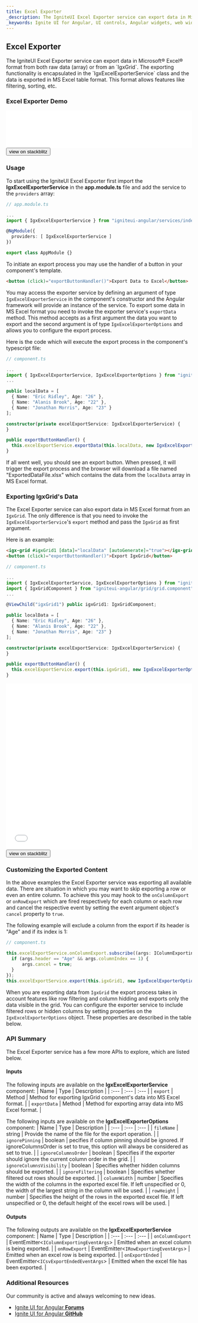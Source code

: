 ```yaml
---
title: Excel Exporter
_description: The IgniteUI Excel Exporter service can export data in Microsoft Excel format.
_keywords: Ignite UI for Angular, UI controls, Angular widgets, web widgets, UI widgets, Angular, Native Angular Components Suite, Native Angular Controls, Native Angular Components Library, Excel Export
---
```


## Excel Exporter

<p class="highlight">
The IgniteUI Excel Exporter service can export data in Microsoft® Excel® format from both raw data (array) or from an `IgxGrid`. The exporting functionality is encapsulated in the `IgxExcelExporterService` class and the data is exported in MS Excel table format. This format allows features like filtering, sorting, etc.</p>
<div class="divider"></div>

### Excel Exporter Demo

<div class="sample-container loading" style="height: 100px;">
    <iframe id="excel-export-sample-iframe" src="{environment:demosBaseUrl}/export-excel"
        width="100%" height="100%" seamless frameBorder="0" onload="onSampleIframeContentLoaded(this);"></iframe>
</div>
<div>
<button data-localize="stackblitz" class="stackblitz-btn" data-iframe-id="excel-export-sample-iframe"
    data-demos-base-url="{environment:demosBaseUrl}">view on stackblitz</button>
</div>
<div class="divider--half"></div>

### Usage

To start using the IgniteUI Excel Exporter first import the **IgxExcelExporterService** in the **app.module.ts** file and add the service to the `providers` array:

```typescript
// app.module.ts

...
import { IgxExcelExporterService } from "igniteui-angular/services/index";

@NgModule({
  providers: [ IgxExcelExporterService ]
})

export class AppModule {}
```

To initiate an export process you may use the handler of a button in your component's template.

```html
<button (click)="exportButtonHandler()">Export Data to Excel</button>
```

You may access the exporter service by defining an argument of type `IgxExcelExporterService` in the component's constructor and the Angular framework will provide an instance of the service. To export some data in MS Excel format you need to invoke the exporter service's `exportData` method. This method accepts as a first argument the data you want to export and the second argument is of type `IgxExcelExporterOptions` and allows you to configure the export process.

Here is the code which will execute the export process in the component's typescript file:

```typescript
// component.ts

...
import { IgxExcelExporterService, IgxExcelExporterOptions } from "igniteui-angular/services/index";
...

public localData = [
  { Name: "Eric Ridley", Age: "26" },
  { Name: "Alanis Brook", Age: "22" },
  { Name: "Jonathan Morris", Age: "23" }
];

constructor(private excelExportService: IgxExcelExporterService) {
}

public exportButtonHandler() {
  this.excelExportService.exportData(this.localData, new IgxExcelExporterOptions("ExportedDataFile"));
}

```

If all went well, you should see an export button. When pressed, it will trigger the export process and the browser will download a file named "ExportedDataFile.xlsx" which contains the data from the `localData` array in MS Excel format. 


### Exporting IgxGrid's Data

The Excel Exporter service can also export data in MS Excel format from an `IgxGrid`. The only difference is that you need to invoke the 
`IgxExcelExporterService`'s `export` method and pass the `IgxGrid` as first argument.

Here is an example:

```html
<igx-grid #igxGrid1 [data]="localData" [autoGenerate]="true"></igx-grid>
<button (click)="exportButtonHandler()">Export IgxGrid</button>
```

```typescript
// component.ts

...
import { IgxExcelExporterService, IgxExcelExporterOptions } from "igniteui-angular/services/index";
import { IgxGridComponent } from "igniteui-angular/grid/grid.component";
...

@ViewChild("igxGrid1") public igxGrid1: IgxGridComponent;

public localData = [
  { Name: "Eric Ridley", Age: "26" },
  { Name: "Alanis Brook", Age: "22" },
  { Name: "Jonathan Morris", Age: "23" }
];

constructor(private excelExportService: IgxExcelExporterService) {
}

public exportButtonHandler() {
  this.excelExportService.export(this.igxGrid1, new IgxExcelExporterOptions("ExportedDataFile"));
}

```

<div class="sample-container loading" style="height: 450px;">
    <iframe id="excel-export-sample-iframe2" src="{environment:demosBaseUrl}/export-excel-sample-1"
        width="100%" height="100%" seamless frameBorder="0" onload="onSampleIframeContentLoaded(this);"></iframe>
</div>
<div>
<button data-localize="stackblitz" class="stackblitz-btn" data-iframe-id="excel-export-sample-iframe2"
    data-demos-base-url="{environment:demosBaseUrl}">view on stackblitz</button>
</div>



### Customizing the Exported Content

In the above examples the Excel Exporter service was exporting all available data. There are situation in which you may want to skip exporting a row or even an entire column. To achieve this you may hook to the `onColumnExport` or `onRowExport` which are fired respectively for each column or each row and cancel the respective event by setting the event argument object's `cancel` property to `true`.

The following example will exclude a column from the export if its header is "Age" and if its index is 1:

```typescript
// component.ts

this.excelExportService.onColumnExport.subscribe((args: IColumnExportingEventArgs) => {
  if (args.header == "Age" && args.columnIndex == 1) {
      args.cancel = true;
  }
});
this.excelExportService.export(this.igxGrid1, new IgxExcelExporterOptions("ExportedDataFile"));
```

When you are exporting data from `IgxGrid` the export process takes in account features like row filtering and column hidding and exports only the data visible in the grid. You can configure the exporter service to include filtered rows or hidden columns by setting properties on the `IgxExcelExporterOptions` object. These properties are described in the table below.

### API Summary

The Excel Exporter service has a few more APIs to explore, which are listed below.

#### Inputs

The following inputs are available on the **IgxExcelExporterService** component:
| Name | Type | Description |
| :--- | :--- | :--- |
| `export` | Method | Method for exporting IgxGrid component's data into MS Excel format. |
| `exportData` | Method | Method for exporting array data into MS Excel format. |

<div class="divider--half"></div>

The following inputs are available on the **IgxExcelExporterOptions** component:
| Name | Type | Description |
| :--- | :--- | :--- |
| `fileName` | string | Provide the name of the file for the export operation. |
| `ignorePinning` | boolean | pecifies if column pinning should be ignored. If ignoreColumnsOrder is set to true, this option will always be considered as set to true. |
| `ignoreColumnsOrder` | boolean | Specifies if the exporter should ignore the current column order in the grid. |
| `ignoreColumnsVisibility` | boolean | Specifies whether hidden columns should be exported. |
| `ignoreFiltering` | boolean | Specifies whether filtered out rows should be exported. |
| `columnWidth` | number | Specifies the width of the columns in the exported excel file. If left unspecified or 0, the width of the largest string in the column will be used. |
| `rowHeight` | number | Specifies the height of the rows in the exported excel file. If left unspecified or 0, the default height of the excel rows will be used. |

<div class="divider"></div>

#### Outputs

The following outputs are available on the **IgxExcelExporterService** component:
| Name | Type | Description |
| :--- | :--- | :--- |
| `onColumnExport` | EventEmitter<`IColumnExportingEventArgs`> | Emitted when an excel column is being exported. |
| `onRowExport` | EventEmitter<`IRowExportingEventArgs`> | Emitted when an excel row is being exported. |
| `onExportEnded` | EventEmitter<`ICsvExportEndedEventArgs`> | Emitted when the excel file has been exported. |

<div class="divider"></div>

### Additional Resources

<div class="divider--half"></div>
Our community is active and always welcoming to new ideas.

* [Ignite UI for Angular **Forums**](https://www.infragistics.com/community/forums/f/ignite-ui-for-angular)
* [Ignite UI for Angular **GitHub**](https://github.com/IgniteUI/igniteui-angular)
